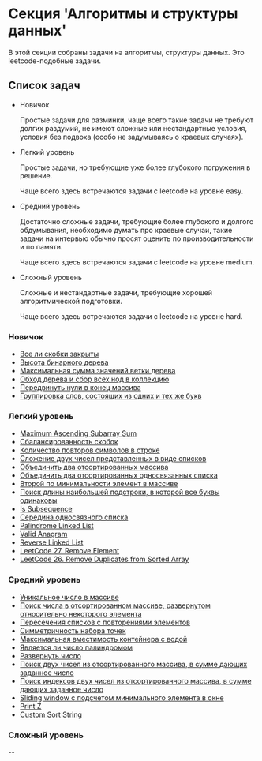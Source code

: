 # Секция 'Алгоритмы и структуры данных'

В этой секции собраны задачи на алгоритмы, структуры данных. Это leetcode-подобные задачи.

## Список задач

* Новичок

    Простые задачи для разминки, чаще всего такие задачи не требуют долгих раздумий, не имеют сложные или нестандартные условия, условия без подвоха (особо не задумываясь о краевых случаях).

* Легкий уровень

    Простые задачи, но требующие уже более глубокого погружения в решение.

    Чаще всего здесь встречаются задачи с leetcode на уровне easy.

* Средний уровень

    Достаточно сложные задачи, требующие более глубокого и долгого обдумывания, необходимо думать про краевые случаи, такие задачи на интервью обычно просят оценить по производительности и по памяти.

    Чаще всего здесь встречаются задачи с leetcode на уровне medium.

* Сложный уровень

    Сложные и нестандартные задачи, требующие хорошей алгоритмической подготовки.

    Чаще всего здесь встречаются задачи с leetcode на уровне hard.

### Новичок

* [Все ли скобки закрыты](./beginner/bracers_finished.md)
* [Высота бинарного дерева](./beginner/binary_tree_depth.md)
* [Максимальная сумма значений ветки дерева](./beginner/binary_tree_max_sum.md)
* [Обход дерева и сбор всех нод в коллекцию](./beginner/collect_all_tree_nodes.md)
* [Передвинуть нули в конец массива](./beginner/move_zeroes.md)
* [Группировка слов, состоящих из одних и тех же букв](./beginner/group_words.md)

### Легкий уровень

* [Maximum Ascending Subarray Sum](./easy/max_ascending_subarray_sum.md)
* [Сбалансированность скобок](./easy/balanced_braces.md)
* [Количество повторов символов в строке](./easy/count_letters.md)
* [Сложение двух чисел представленных в виде списков](./easy/add_two_numbers.md)
* [Объединить два отсортированных массива](./easy/merge_two_sorted_arrays.md)
* [Объединить два отсортированных односвязанных списка](./easy/merge_two_sorted_linked_lists.md)
* [Второй по минимальности элемент в массиве](./easy/second_minimum_element.md)
* [Поиск длины наибольшей подстроки, в которой все буквы одинаковы](./easy/max_length_of_same_char.md)
* [Is Subsequence](./easy/is_subsequence.md)
* [Середина односвязного списка](./easy/middle_of_linked_list.md)
* [Palindrome Linked List](./easy/palindrome_linked_list.md)
* [Valid Anagram](./easy/valid_anagram.md)
* [Reverse Linked List](./easy/reverse_linked_list.md)
* [LeetCode 27. Remove Element](./easy/remove_element.md)
* [LeetCode 26. Remove Duplicates from Sorted Array](./easy/remove_duplicates_from_sorted_array.md)

### Средний уровень

* [Уникальное число в массиве](./medium/uinque_number_in_array.md)
* [Поиск числа в отсортированном массиве, развернутом относительно некоторого элемента](./medium/search_in_rotated_sorted_array.md)
* [Пересечения списков с повторениями элементов](./medium/repeated_intersections.md)
* [Симметричность набора точек](./medium/symmetric_set_of_points.md)
* [Максимальная вместимость контейнера с водой](./medium/container_with_most_water.md)
* [Является ли число палиндромом](./medium/palindromic_integer.md)
* [Развернуть число](./medium/reverse_integer.md)
* [Поиск двух чисел из отсортированного массива, в сумме дающих заданное число](./medium/two_sum.md)
* [Поиск индексов двух чисел из отсортированного массива, в сумме дающих заданное число](./medium/two_sum_indices.md)
* [Sliding window с подсчетом минимального элемента в окне](./medium/sliding_window_with_min_element.md)
* [Print Z](./medium/print_z.md)
* [Custom Sort String](./medium/custom_sort_string.md)

### Сложный уровень

--
